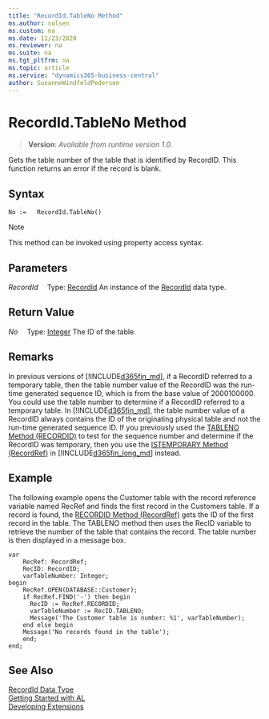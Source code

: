 ```yaml
---
title: "RecordId.TableNo Method"
ms.author: solsen
ms.custom: na
ms.date: 11/23/2020
ms.reviewer: na
ms.suite: na
ms.tgt_pltfrm: na
ms.topic: article
ms.service: "dynamics365-business-central"
author: SusanneWindfeldPedersen
---
```

[//]: # (START>DO_NOT_EDIT)
[//]: # (IMPORTANT:Do not edit any of the content between here and the END>DO_NOT_EDIT.)
[//]: # (Any modifications should be made in the .xml files in the ModernDev repo.)
# RecordId.TableNo Method
> **Version**: _Available from runtime version 1.0._

Gets the table number of the table that is identified by RecordID. This function returns an error if the record is blank.


## Syntax
```
No :=   RecordId.TableNo()
```
> [!NOTE]
> This method can be invoked using property access syntax.

## Parameters
*RecordId*
&emsp;Type: [RecordId](recordid-data-type.md)
An instance of the [RecordId](recordid-data-type.md) data type.

## Return Value
*No*
&emsp;Type: [Integer](../integer/integer-data-type.md)
The ID of the table.


[//]: # (IMPORTANT: END>DO_NOT_EDIT)

## Remarks  
 In previous versions of [!INCLUDE[d365fin_md](../../includes/d365fin_md.md)], if a RecordID referred to a temporary table, then the table number value of the RecordID was the run-time generated sequence ID, which is from the base value of 2000100000. You could use the table number to determine if a RecordID referred to a temporary table. In [!INCLUDE[d365fin_md](../../includes/d365fin_md.md)], the table number value of a RecordID always contains the ID of the originating physical table and not the run-time generated sequence ID. If you previously used the [TABLENO Method \(RECORDID\)](../recordid/recordid-tableno-method.md) to test for the sequence number and determine if the RecordID was temporary, then you use the [ISTEMPORARY Method \(RecordRef\)](../recordref/recordref-istemporary-method.md) in [!INCLUDE[d365fin_long_md](../../includes/d365fin_long_md.md)] instead.  
  
## Example  
 The following example opens the Customer table with the record reference variable named RecRef and finds the first record in the Customers table. If a record is found, the [RECORDID Method \(RecordRef\)](../recordref/recordref-recordid-method.md) gets the ID of the first record in the table. The TABLENO method then uses the RecID variable to retrieve the number of the table that contains the record. The table number is then displayed in a message box. 

```
var
    RecRef: RecordRef;
    RecID: RecordID;
    varTableNumber: Integer;
begin  
    RecRef.OPEN(DATABASE::Customer);  
    if RecRef.FIND('-') then begin  
      RecID := RecRef.RECORDID;  
      varTableNumber := RecID.TABLENO;  
      Message('The Customer table is number: %1', varTableNumber);  
    end else begin
    Message('No records found in the table');  
    end;  
end;
```  
  

## See Also
[RecordId Data Type](recordid-data-type.md)  
[Getting Started with AL](../../devenv-get-started.md)  
[Developing Extensions](../../devenv-dev-overview.md)